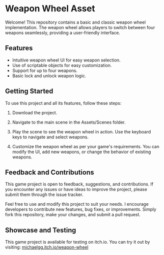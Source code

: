 # Weapon Wheel Asset
 
Welcome! This repository contains a basic and classic weapon wheel implementation. The weapon wheel allows players to switch between four weapons seamlessly, providing a user-friendly interface.

## Features
* Intuitive weapon wheel UI for easy weapon selection.
* Use of scriptable objects for easy customization. 
* Support for up to four weapons.
* Basic lock and unlock weapon logic.

## Getting Started
To use this project and all its features, follow these steps:

1. Download the project.

2. Navigate to the main scene in the Assets/Scenes folder.

3. Play the scene to see the weapon wheel in action. Use the keyboard keys to navigate and select weapons.

4. Customize the weapon wheel as per your game's requirements. You can modify the UI, add new weapons, or change the behavior of existing weapons.

## Feedback and Contributions

This game project is open to feedback, suggestions, and contributions. If you encounter any issues or have ideas to improve the project, please submit them through the issue tracker.

Feel free to use and modify this project to suit your needs. I encourage developers to contribute new features, bug fixes, or improvements. Simply fork this repository, make your changes, and submit a pull request.

## Showcase and Testing

This game project is available for testing on itch.io. You can try it out by visiting: [michaelgg.itch.io/weapon-wheel](https://michaelgg.itch.io/weapon-wheel)
